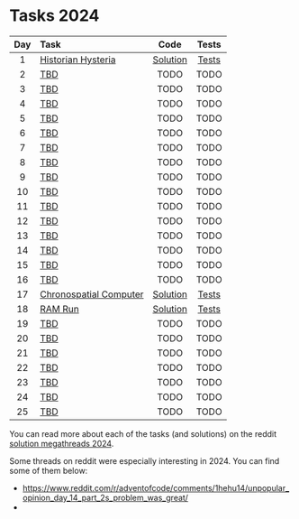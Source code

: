 # Tasks 2024

| Day | Task                                                           |                     Code                     |                                                    Tests                                                    |
|:---:|:---------------------------------------------------------------|:--------------------------------------------:|:-----------------------------------------------------------------------------------------------------------:|
|  1  | [Historian Hysteria](https://adventofcode.com/2024/day/1)      |   [Solution](day01/HistorianHysteria.java)   |   [Tests](../../../../../../test/java/com/example/adventofcode/year2024/day01/HistorianHysteriaTest.java)   |
|  2  | [TBD](https://adventofcode.com/2024/day/2)                     |                     TODO                     |                                                    TODO                                                     |
|  3  | [TBD](https://adventofcode.com/2024/day/3)                     |                     TODO                     |                                                    TODO                                                     |
|  4  | [TBD](https://adventofcode.com/2024/day/4)                     |                     TODO                     |                                                    TODO                                                     |
|  5  | [TBD](https://adventofcode.com/2024/day/5)                     |                     TODO                     |                                                    TODO                                                     |
|  6  | [TBD](https://adventofcode.com/2024/day/6)                     |                     TODO                     |                                                    TODO                                                     |
|  7  | [TBD](https://adventofcode.com/2024/day/7)                     |                     TODO                     |                                                    TODO                                                     |
|  8  | [TBD](https://adventofcode.com/2024/day/8)                     |                     TODO                     |                                                    TODO                                                     |
|  9  | [TBD](https://adventofcode.com/2024/day/9)                     |                     TODO                     |                                                    TODO                                                     |
| 10  | [TBD](https://adventofcode.com/2024/day/10)                    |                     TODO                     |                                                    TODO                                                     |
| 11  | [TBD](https://adventofcode.com/2024/day/11)                    |                     TODO                     |                                                    TODO                                                     |
| 12  | [TBD](https://adventofcode.com/2024/day/12)                    |                     TODO                     |                                                    TODO                                                     |
| 13  | [TBD](https://adventofcode.com/2024/day/13)                    |                     TODO                     |                                                    TODO                                                     |
| 14  | [TBD](https://adventofcode.com/2024/day/14)                    |                     TODO                     |                                                    TODO                                                     |
| 15  | [TBD](https://adventofcode.com/2024/day/15)                    |                     TODO                     |                                                    TODO                                                     |
| 16  | [TBD](https://adventofcode.com/2024/day/16)                    |                     TODO                     |                                                    TODO                                                     |
| 17  | [Chronospatial Computer](https://adventofcode.com/2024/day/17) | [Solution](day17/ChronospatialComputer.java) | [Tests](../../../../../../test/java/com/example/adventofcode/year2024/day17/ChronospatialComputerTest.java) |
| 18  | [RAM Run](https://adventofcode.com/2024/day/18)                |        [Solution](day18/RAMRun.java)         |        [Tests](../../../../../../test/java/com/example/adventofcode/year2024/day18/RAMRunTest.java)         |
| 19  | [TBD](https://adventofcode.com/2024/day/19)                    |                     TODO                     |                                                    TODO                                                     |
| 20  | [TBD](https://adventofcode.com/2024/day/20)                    |                     TODO                     |                                                    TODO                                                     |
| 21  | [TBD](https://adventofcode.com/2024/day/21)                    |                     TODO                     |                                                    TODO                                                     |
| 22  | [TBD](https://adventofcode.com/2024/day/22)                    |                     TODO                     |                                                    TODO                                                     |
| 23  | [TBD](https://adventofcode.com/2024/day/23)                    |                     TODO                     |                                                    TODO                                                     |
| 24  | [TBD](https://adventofcode.com/2024/day/24)                    |                     TODO                     |                                                    TODO                                                     |
| 25  | [TBD](https://adventofcode.com/2024/day/25)                    |                     TODO                     |                                                    TODO                                                     |

You can read more about each of the tasks (and solutions) on the
reddit [solution megathreads 2024](https://www.reddit.com/r/adventofcode/wiki/archives/solution_megathreads/2024/).

Some threads on reddit were especially interesting in 2024. You can find some of them below:
* https://www.reddit.com/r/adventofcode/comments/1hehu14/unpopular_opinion_day_14_part_2s_problem_was_great/
* 